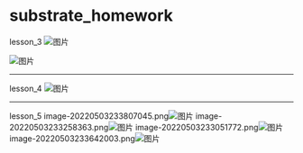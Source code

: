 # substrate_homework

lesson_3
![图片](https://user-images.githubusercontent.com/25261896/162398756-9ef89c3a-8b40-4bbb-be89-895d54569a16.png)

![图片](https://user-images.githubusercontent.com/25261896/162398935-e184bad6-a136-4d6f-88d6-03843e335e86.png)

***

lesson_4
![图片](https://user-images.githubusercontent.com/25261896/163518341-68361f9d-8907-4fef-abb9-b91b27bb4e38.png)

***

lesson_5
image-20220503233807045.png![图片](https://user-images.githubusercontent.com/25261896/166496843-90b71f22-c837-4550-b630-123fd6a432e5.png)
image-20220503233258363.png![图片](https://user-images.githubusercontent.com/25261896/166496966-5e8b9e1b-a45e-4377-9c4e-5cfe4d991152.png)
image-20220503233051772.png![图片](https://user-images.githubusercontent.com/25261896/166497015-9b977e8d-1925-4fc7-9eca-9b00c0de8aca.png)
image-20220503233642003.png![图片](https://user-images.githubusercontent.com/25261896/166497067-24d8081e-1df0-47f1-9ffb-3d2646e7cabb.png)
